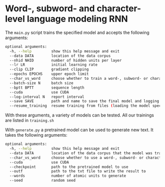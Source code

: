 # Word-, subword- and character-level language modeling RNN

The `main.py` script trains the specified model and accepts the following arguments:

```bash
optional arguments:
  -h, --help         show this help message and exit
  --data DATA        location of the data corpus
  --nhid NHID        number of hidden units per layer
  --lr LR            initial learning rate
  --clip CLIP        gradient clipping
  --epochs EPOCHS    upper epoch limit
  --char_vs_word     choose whether to train a word-, subword- or character-based model
  --batch-size N     batch size
  --bptt BPTT        sequence length
  --cuda             use CUDA
  --log-interval N   report interval
  --save SAVE        path and name to save the final model and logging files
  --resume_training  resume training from files (loading the model specified in save and overwrites it)
```

With these arguments, a variety of models can be tested.
All our trainings are listed in `training.sh`

With `generate.py` a pretrained model can be used to generate new text. It takes the following arguments:

```bash
optional arguments:
  -h, --help         show this help message and exit
  --data DATA        location of the data corpus that the model was trained on
  --char_vs_word     choose whether to use a word-, subword- or character-based model
  --cuda             use CUDA
  --checkpoint       path to the pretrained model to use
  --outf             path to the txt file to write the result to
  --words            number of atomic units to generate
  --seed             random seed
```
